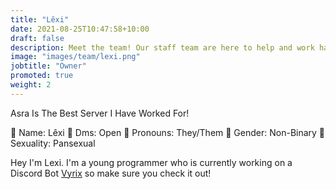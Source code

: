 ```yaml
---
title: "Lêxi"
date: 2021-08-25T10:47:58+10:00
draft: false
description: Meet the team! Our staff team are here to help and work hard to make sure your experience in Asra is as amazing as possible.
image: "images/team/lexi.png"
jobtitle: "Owner"
promoted: true
weight: 2
---
```


Asra Is The Best Server I Have Worked For!

🔶 Name: Lêxi
🔶 Dms: Open
🔷 Pronouns: They/Them
🔷 Gender: Non-Binary
🔷 Sexuality: Pansexual

Hey I'm Lexi. I'm a young programmer who is currently working on a Discord Bot [Vyrix](https://asraparadise.github.io/partners) so make sure you check it out!